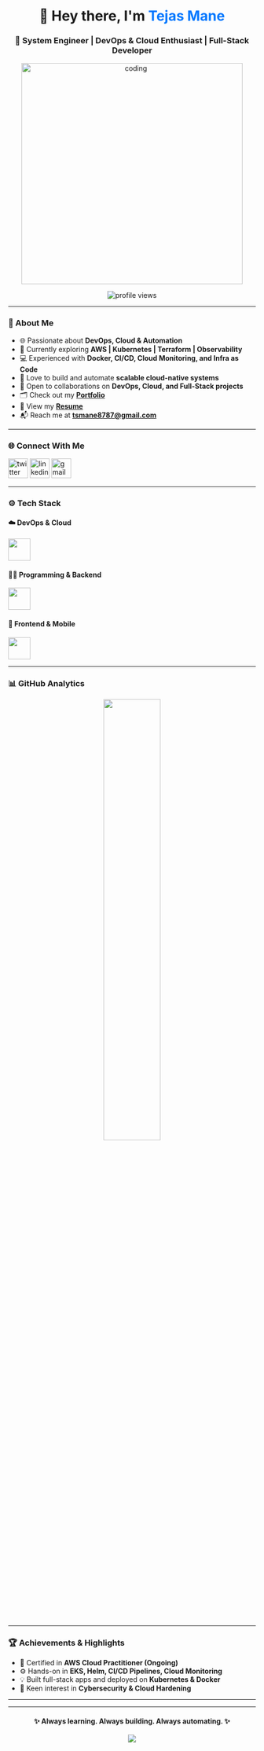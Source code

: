 <h1 align="center">👋 Hey there, I'm <span style="color:#0078ff;">Tejas Mane</span></h1>
<h3 align="center">🚀 System Engineer | DevOps & Cloud Enthusiast | Full-Stack Developer</h3>

<p align="center">
  <img src="https://cdn.dribbble.com/users/5690231/screenshots/16191500/media/4fbd0ec22f13a3521bb37cc5fe8b1cb3.gif" alt="coding" width="450"/>
</p>

<p align="center">
  <img src="https://komarev.com/ghpvc/?username=iamtejas23&label=Profile%20Views&color=brightgreen&style=for-the-badge" alt="profile views" />
</p>

---

### 🌱 About Me

- 🌐 Passionate about **DevOps, Cloud & Automation**
- 🧠 Currently exploring **AWS | Kubernetes | Terraform | Observability**
- 💻 Experienced with **Docker, CI/CD, Cloud Monitoring, and Infra as Code**
- 🚀 Love to build and automate **scalable cloud-native systems**
- 🧩 Open to collaborations on **DevOps, Cloud, and Full-Stack projects**
- 🗂️ Check out my **[Portfolio](https://tejasmane.netlify.app/)**
- 📄 View my **[Resume](https://tejasmane.netlify.app/assets/Tejas.pdf)**
- 📬 Reach me at **tsmane8787@gmail.com**

---

### 🌐 Connect With Me
<p align="left">
  <a href="https://twitter.com/iamtejas23" target="_blank"><img src="https://skillicons.dev/icons?i=twitter" alt="twitter" height="40"/></a>
  <a href="https://linkedin.com/in/tejas-mane-9621221b4" target="_blank"><img src="https://skillicons.dev/icons?i=linkedin" alt="linkedin" height="40"/></a>
  <a href="mailto:tsmane8787@gmail.com" target="_blank"><img src="https://skillicons.dev/icons?i=gmail" alt="gmail" height="40"/></a>
</p>

---

### ⚙️ Tech Stack

#### ☁️ DevOps & Cloud
<p align="left">
  <img src="https://skillicons.dev/icons?i=aws,docker,kubernetes,terraform,linux,prometheus,grafana,bash" height="45"/>
</p>

#### 🧑‍💻 Programming & Backend
<p align="left">
  <img src="https://skillicons.dev/icons?i=python,nodejs,php,mysql,postgresql" height="45"/>
</p>

#### 🎨 Frontend & Mobile
<p align="left">
  <img src="https://skillicons.dev/icons?i=react,angular,vue,js,ts,html,css" height="45"/>
</p>

---

### 📊 GitHub Analytics


<p align="center">
  <img width="48%" src="https://github-readme-stats.vercel.app/api/top-langs/?username=iamtejas23&layout=compact&theme=tokyonight" />
</p>

---

### 🏆 Achievements & Highlights
- 🥇 Certified in **AWS Cloud Practitioner (Ongoing)**
- ⚙️ Hands-on in **EKS, Helm, CI/CD Pipelines, Cloud Monitoring**
- 💡 Built full-stack apps and deployed on **Kubernetes & Docker**
- 🔐 Keen interest in **Cybersecurity & Cloud Hardening**

---



---

<h4 align="center">✨ Always learning. Always building. Always automating. ✨</h4>

<p align="center">
  <a href="https://tejasmane.netlify.app/"><img src="https://img.shields.io/badge/🌐%20Visit%20My%20Portfolio-blue?style=for-the-badge" /></a>
</p>
